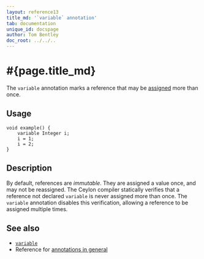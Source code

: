 ```yaml
---
layout: reference13
title_md: '`variable` annotation'
tab: documentation
unique_id: docspage
author: Tom Bentley
doc_root: ../../..
---
```


# #{page.title_md}

The `variable` annotation marks a reference that may be 
[assigned](../../operator/assign) more than once.

## Usage

<!-- try: -->
    void example() {
        variable Integer i;
        i = 1;
        i = 2;
    }

## Description

By default, references are _immutable_. They are assigned
a value once, and may not be reassigned. The Ceylon compiler
statically verifies that a reference not declared `variable` 
is never assigned more than once. The `variable` annotation
disables this verification, allowing a reference to be
assigned multiple times.

## See also

* [`variable`](#{site.urls.apidoc_1_3}/index.html#variable)
* Reference for [annotations in general](../../structure/annotation/)

